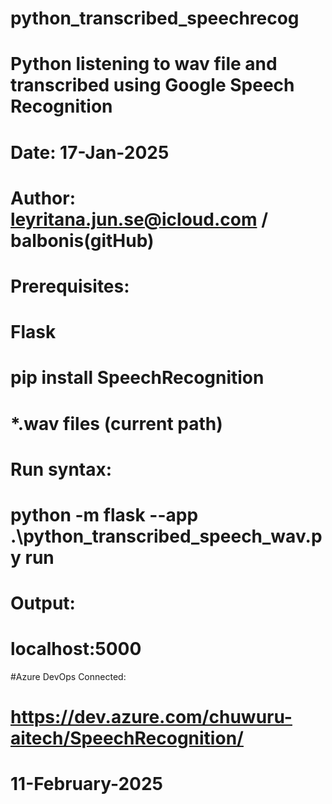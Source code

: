 # python_transcribed_speechrecog
# Python listening to wav file and transcribed using Google Speech Recognition
# Date: 17-Jan-2025
# Author: leyritana.jun.se@icloud.com / balbonis(gitHub)
# Prerequisites:
#       Flask
#       pip install SpeechRecognition
#       *.wav files (current path)
# Run syntax:
#          python -m flask --app .\python_transcribed_speech_wav.py run
# Output:
#          localhost:5000
#Azure DevOps Connected: 
#          https://dev.azure.com/chuwuru-aitech/SpeechRecognition/
#          11-February-2025
